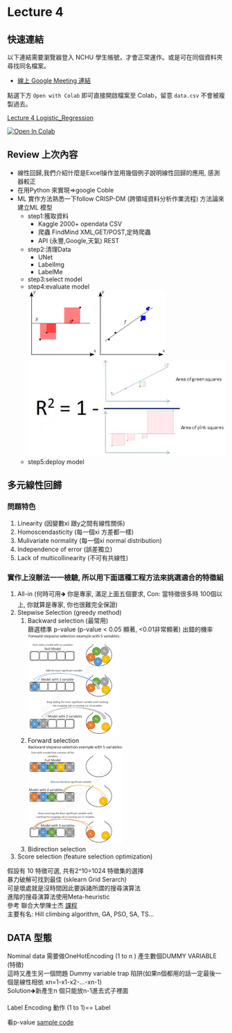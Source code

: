 # Lecture 4
## 快速連結
以下連結需要瀏覽器登入 NCHU 學生帳號，才會正常運作。或是可在同個資料夾尋找同名檔案。
- [線上 Google Meeting 連結](https://lms2020.nchu.edu.tw/media/doc/86493)

點選下方 ```Open with Colab``` 即可直接開啟檔案至 Colab，留意 ```data.csv``` 不會被複製過去。

[Lecture 4 Logistic_Regression]()

[![Open In Colab](https://colab.research.google.com/assets/colab-badge.svg)](https://github.com/awinlab/CourseTemplateTry/blob/main/Lecture%204%20Logistic%20regression/Multi-Linear%20regression%202021.10.2(Answer%20sample%20NotUseSelection)%20.ipynb)
## Review 上次內容
* 線性回歸,我們介紹什麼是Excel操作並用幾個例子說明線性回歸的應用, 感測器較正
* 在用Python 來實現=>google  Coble
* ML 實作方法熟悉一下follow CRISP-DM (跨領域資料分析作業流程) 方法論來建立ML 模型
    * step1:獲取資料
        * Kaggle 2000+ opendata CSV
        * 爬蟲 FindMind XML,GET/POST,定時爬蟲
        * API (永豐,Google,天氣) REST
    * step2:清理Data
        * UNet
        * LabelImg
        * LabelMe
    * step3:select model
    * step4:evaluate model<br>
        ![evaluate_model_1](./images/evaluate_model_1.png)
        ![evaluate_model_2](./images/evaluate_model_2.png)
    * step5:deploy model
## 多元線性回歸
### 問題特色
1. Linearity (因變數xi 跟y之間有線性關係)
2. Homoscendasticity (每一個xi 方差都一樣)
3. Mulivariate normality (每一個xi normal distribution)
4. Independence of error (誤差獨立)
5. Lack of multicollinearity (不可有共線性)

### 實作上沒辦法一一檢驗, 所以用下面這種工程方法來挑選適合的特徵組
1. All-in (何時可用🡺 你是專家, 滿足上面五個要求, Con: 當特徵很多時 100個以上, 你就算是專家, 你也很難完全保證)
2. Stepwise Selection (greedy method)
    1. Backward selection (最常用)<br>
        篩選標準 p-value (p-value < 0.05 顯著, <0.01非常顯著) 出錯的機率<br>
        ![backward_selection](./images/backward_selection.png)
    2. Forward selection<br>
        ![forward_selection](./images/forward_selection.png)
    3. Bidirection selection
3. Score selection (feature selection optimization)

假設有 10 特徵可選, 共有2^10=1024 特徵集的選擇<br>
暴力破解可找到最佳 (sklearn Grid Serarch)<br>
可是壞處就是沒時間因此要訴諸所謂的搜尋演算法<br>
進階的搜尋演算法使用Meta-heuristic<br>
參考 聯合大學陳士杰
[課程](http://debussy.im.nuu.edu.tw/sjchen/ML_final.html)<br>
主要有名: Hill climbing algorithm, GA, PSO, SA, TS…

## DATA 型態
Nominal data 需要做OneHotEncoding (1 to n ) 產生數個DUMMY VARIABLE (特徵)<br>
這時又產生另一個問題 Dummy variable trap 陷阱(如果n個都用的話一定最後一個是線性相依 xn=1-x1-x2-…-xn-1)<br>
Solution🡺新產生n 個只能放n-1進去式子裡面

Label Encoding 動作 (1 to 1)== Label

看p-value  [sample code](https://stackoverflow.com/questions/27928275/find-p-value-significance-in-scikit-learn-linearregression)
